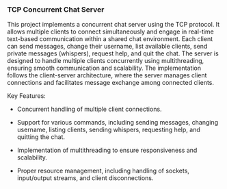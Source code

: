 ### TCP Concurrent Chat Server
This project implements a concurrent chat server using the TCP protocol. It allows multiple clients to connect simultaneously and engage in real-time text-based communication within a shared chat environment. Each client can send messages, change their username, list available clients, send private messages (whispers), request help, and quit the chat. The server is designed to handle multiple clients concurrently using multithreading, ensuring smooth communication and scalability. The implementation follows the client-server architecture, where the server manages client connections and facilitates message exchange among connected clients.

Key Features:

  - Concurrent handling of multiple client connections.
  
  - Support for various commands, including sending messages, changing username, listing clients, sending whispers, requesting help, and quitting the chat.
  
  - Implementation of multithreading to ensure responsiveness and scalability.
  
  - Proper resource management, including handling of sockets, input/output streams, and client disconnections.
